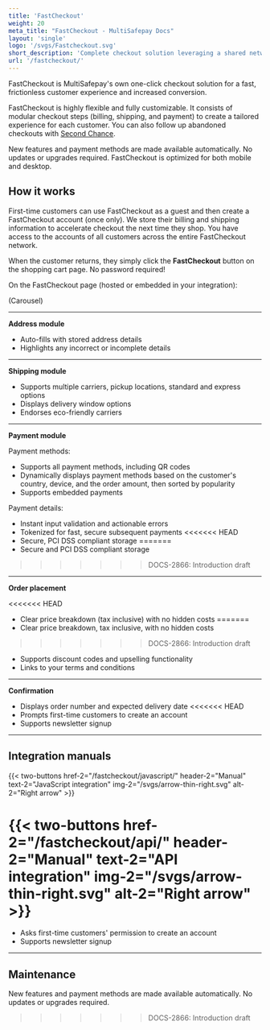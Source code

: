 ```yaml
---
title: 'FastCheckout'
weight: 20
meta_title: "FastCheckout - MultiSafepay Docs"
layout: 'single'
logo: '/svgs/Fastcheckout.svg'
short_description: 'Complete checkout solution leveraging a shared network of customers.'
url: '/fastcheckout/'
---
```


FastCheckout is MultiSafepay's own one-click checkout solution for a fast, frictionless customer experience and increased conversion.

FastCheckout is highly flexible and fully customizable. It consists of modular checkout steps (billing, shipping, and payment) to create a tailored experience for each customer. You can also follow up abandoned checkouts with [Second Chance](/features/second-chance/).

New features and payment methods are made available automatically. No updates or upgrades required. FastCheckout is optimized for both mobile and desktop.

## How it works

First-time customers can use FastCheckout as a guest and then create a FastCheckout account (once only). We store their billing and shipping information to accelerate checkout the next time they shop. You have access to the accounts of all customers across the entire FastCheckout network.

When the customer returns, they simply click the **FastCheckout** button on the shopping cart page. No password required!

On the FastCheckout page (hosted or embedded in your integration): 

(Carousel)

---
**Address module**

- Auto-fills with stored address details
- Highlights any incorrect or incomplete details

---
**Shipping module**

- Supports multiple carriers, pickup locations, standard and express options
- Displays delivery window options
- Endorses eco-friendly carriers

---
**Payment module**

Payment methods:

- Supports all payment methods, including QR codes
- Dynamically displays payment methods based on the customer's country, device, and the order amount, then sorted by popularity
- Supports embedded payments

Payment details: 
    
- Instant input validation and actionable errors
- Tokenized for fast, secure subsequent payments
<<<<<<< HEAD
- Secure, PCI DSS compliant storage 
=======
- Secure and PCI DSS compliant storage 
>>>>>>> DOCS-2866: Introduction draft

---
**Order placement**

<<<<<<< HEAD
- Clear price breakdown (tax inclusive) with no hidden costs
=======
- Clear price breakdown, tax inclusive, with no hidden costs
>>>>>>> DOCS-2866: Introduction draft
- Supports discount codes and upselling functionality
- Links to your terms and conditions
---
**Confirmation**

- Displays order number and expected delivery date
<<<<<<< HEAD
- Prompts first-time customers to create an account
- Supports newsletter signup
---

## Integration manuals 
{{< two-buttons href-2="/fastcheckout/javascript/" header-2="Manual" text-2="JavaScript integration" img-2="/svgs/arrow-thin-right.svg" alt-2="Right arrow" >}}

{{< two-buttons href-2="/fastcheckout/api/" header-2="Manual" text-2="API integration" img-2="/svgs/arrow-thin-right.svg" alt-2="Right arrow" >}}
=======
- Asks first-time customers' permission to create an account
- Supports newsletter signup
---

## Maintenance
New features and payment methods are made available automatically. No updates or upgrades required. 
>>>>>>> DOCS-2866: Introduction draft
